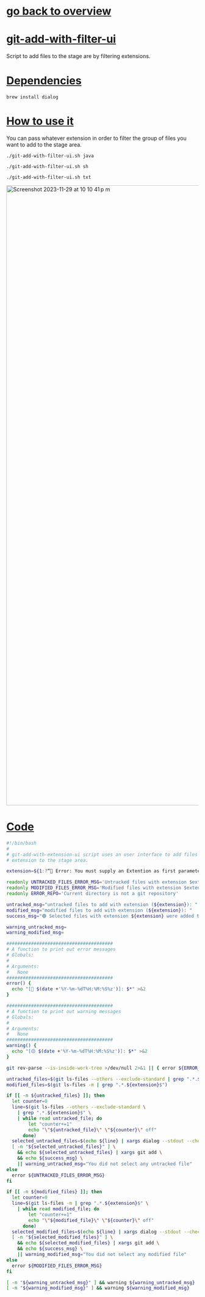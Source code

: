 # [go back to overview](https://github.com/c4arl0s#bash-scripts)

# [git-add-with-filter-ui](https://github.com/c4arl0s/git-add-with-filter-ui#go-back-to-overview)

Script to add files to the stage are by filtering extensions.

# [Dependencies](https://github.com/c4arl0s/git-add-with-filter-ui#go-back-to-overview)

```console
brew install dialog
```

# [How to use it](https://github.com/c4arl0s/git-add-with-filter-ui#go-back-to-overview)

You can pass whatever extension in order to filter the group of files you want to add to the stage area.

```console
./git-add-with-filter-ui.sh java
```

```console
./git-add-with-filter-ui.sh sh
```

```console
./git-add-with-filter-ui.sh txt
```

<img width="1624" alt="Screenshot 2023-11-29 at 10 10 41 p m" src="https://github.com/c4arl0s/git-add-with-extension-ui/assets/24994818/c9c67b24-3b64-4967-b42e-36d3c55d83f8">

# [Code](https://github.com/c4arl0s/git-add-with-filter-ui#go-back-to-overview)

```bash
#!/bin/bash
#
# git-add-with-extension-ui script uses an user interface to add files with an
# extension to the stage area.

extension=${1:?“🔴 Error: You must supply an Extention as first parameter.“}

readonly UNTRACKED_FILES_ERROR_MSG='Untracked files with extension $extension dont exist'
readonly MODIFIED_FILES_ERROR_MSG='Modified files with extension $extension dont exist'
readonly ERROR_REPO='Current directory is not a git repository'

untracked_msg="untracked files to add with extension (${extension}): " 
modified_msg="modified files to add with extension (${extension}): " 
success_msg="🟢 Selected files with extension ${extension} were added to stage area"

warning_untracked_msg=
warning_modified_msg=

#######################################
# A function to print out error messages 
# Globals:
#   
# Arguments:
#   None
#######################################
error() {
  echo "[🔴 $(date +'%Y-%m-%dT%H:%M:%S%z')]: $*" >&2
}

#######################################
# A function to print out warning messages 
# Globals:
#   
# Arguments:
#   None
#######################################
warning() {
  echo "[🟡 $(date +'%Y-%m-%dT%H:%M:%S%z')]: $*" >&2
}

git rev-parse --is-inside-work-tree >/dev/null 2>&1 || { error ${ERROR_REPO}; return 1; }

untracked_files=$(git ls-files --others --exclude-standard | grep ".*.${extension}$")
modified_files=$(git ls-files -m | grep ".*.${extension}$")

if [[ -n ${untracked_files} ]]; then
  let counter=0
  line=$(git ls-files --others --exclude-standard \
    | grep ".*.${extension}$" \
    | while read untracked_file; do 
        let "counter+=1"
        echo "\"${untracked_file}\" \"${counter}\" off"
      done)
  selected_untracked_files=$(echo ${line} | xargs dialog --stdout --checklist ${untracked_msg} 0 0 0)
  [ -n "${selected_untracked_files}" ] \
    && echo ${selected_untracked_files} | xargs git add \
    && echo ${success_msg} \
    || warning_untracked_msg="You did not select any untracked file"
else
  error ${UNTRACKED_FILES_ERROR_MSG}
fi

if [[ -n ${modified_files} ]]; then
  let counter=0
  line=$(git ls-files -m | grep ".*.${extension}$" \
    | while read modified_file; do 
        let "counter+=1"
        echo "\"${modified_file}\" \"${counter}\" off"
      done)
  selected_modified_files=$(echo ${line} | xargs dialog --stdout --checklist ${modified_msg} 0 0 0)
  [ -n "${selected_modified_files}" ] \
    && echo ${selected_modified_files} | xargs git add \
    && echo ${success_msg} \
    || warning_modified_msg="You did not select any modified file"
else
  error ${MODIFIED_FILES_ERROR_MSG}
fi

[ -n "${warning_untracked_msg}" ] && warning ${warning_untracked_msg}
[ -n "${warning_modified_msg}" ] && warning ${warning_modified_msg}
```
